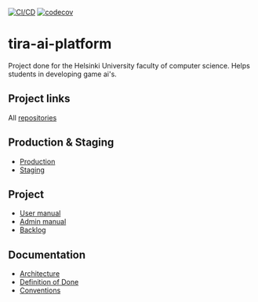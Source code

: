 [![CI/CD](https://github.com/game-ai-platform-team/tira-ai-platform/actions/workflows/cicd.yml/badge.svg)](https://github.com/game-ai-platform-team/tira-ai-platform/actions/workflows/cicd.yml)
[![codecov](https://codecov.io/gh/game-ai-platform-team/tira-ai-platform/graph/badge.svg?token=1X0SYPT0QS)](https://codecov.io/gh/game-ai-platform-team/tira-ai-platform)

# tira-ai-platform

Project done for the Helsinki University faculty of computer science. Helps students in developing game ai's.

## Project links

All [repositories](https://github.com/orgs/game-ai-platform-team/repositories)

## Production & Staging

- [Production]()
- [Staging](https://ai-dev-platform-ohtuprojekti-staging.apps.ocp-test-0.k8s.it.helsinki.fi/index.html)

## Project

- [User manual](docs/user_manual/manual.md)
- [Admin manual](docs/admin_manual.md)
- [Backlog](https://github.com/orgs/game-ai-platform-team/projects/1)

## Documentation

- [Architecture](docs/architecture.md)
- [Definition of Done](docs/definitionofdone.md)
- [Conventions](docs/conventions.md)
